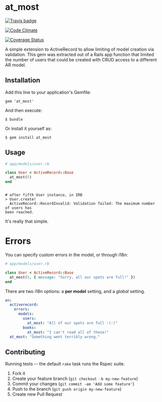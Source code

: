 # at_most

[![Travis
badge](https://travis-ci.org/imkmf/at_most.png)](https://travis-ci.org/imkmf/at_most)

[![Code
Climate](https://codeclimate.com/github/imkmf/at_most.png)](https://codeclimate.com/github/imkmf/at_most)

[![Coverage
Status](https://coveralls.io/repos/imkmf/at_most/badge.png)](https://coveralls.io/r/imkmf/at_most)

A simple extension to ActiveRecord to allow limiting of model creation via
validation. This gem was extracted out of a Rails app function that limited the
number of users that could be created with CRUD access to a different AR model.

## Installation

Add this line to your application's Gemfile:

    gem 'at_most'

And then execute:

    $ bundle

Or install it yourself as:

    $ gem install at_most

## Usage

```ruby
# app/models/user.rb

class User < ActiveRecord::Base
  at_most(5)
end

```

```shell

# after fifth User instance, in IRB
> User.create!
  ActiveRecord::RecordInvalid: Validation failed: The maximum number of users has
been reached.
```

It's really that simple.

# Errors

You can specify custom errors in the model, or through i18n:

```ruby
# app/models/user.rb

class User < ActiveRecord::Base
  at_most(5, { message: "Sorry, all our spots are full!" })
end
```

There are two i18n options: a **per model** setting, and a *global* setting.

```yaml
en:
  activerecord:
    errors:
      models:
        users:
          at_most: "All of our spots are full :(:("
        books:
          at_most: "I can't read all of these!"
  at_most: "Something went terribly wrong."
```

## Contributing

Running tests -- the default `rake` task runs the Rspec suite.

1. Fork it
2. Create your feature branch (`git checkout -b my-new-feature`)
3. Commit your changes (`git commit -am 'Add some feature'`)
4. Push to the branch (`git push origin my-new-feature`)
5. Create new Pull Request
